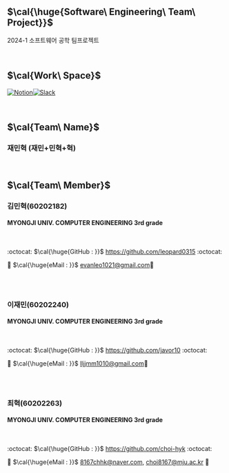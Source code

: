 ## $\cal{\huge{Software\ Engineering\ Team\ Project}}$

2024-1 소프트웨어 공학 팀프로젝트

<br/>

## $\cal{Work\ Space}$

[<img alt="Notion" src ="https://img.shields.io/badge/Notion-000000.svg?&style=for-the-badge&logo=Notion&logoColor=white"/>](https://www.notion.so/466bc0fdb19243388c62b43822581ec5?v=c696eea3b8d74a93beefac8a63f89ffe&showMoveTo=true)[<img alt="Slack" src ="https://img.shields.io/badge/Slack-4A154B.svg?&style=for-the-badge&logo=Slack&logoColor=white"/></a>](https://mjuse2024.slack.com/archives/C06Q594E5MK)

<br/>

## $\cal{Team\ Name}$

### 재민혁 (재민+민혁+혁)

<br/>

## $\cal{Team\ Member}$


### 김민혁(60202182)
#### MYONGJI UNIV. COMPUTER ENGINEERING 3rd grade
<br/>

:octocat:
$\cal{\huge{GitHub : }}$ https://github.com/leopard0315
:octocat:

📧
$\cal{\huge{eMail : }}$ evanleo1021@gmail.com📧 


<br/><br/>

### 이재민(60202240)
#### MYONGJI UNIV. COMPUTER ENGINEERING 3rd grade
<br/>

:octocat:
$\cal{\huge{GitHub : }}$  https://github.com/javor10
:octocat:

📧
$\cal{\huge{eMail : }}$ lljjmm1010@gmail.com📧 

<br/><br/>

### 최혁(60202263)
#### MYONGJI UNIV. COMPUTER ENGINEERING 3rd grade

<br/>

:octocat:
$\cal{\huge{GitHub : }}$ https://github.com/choi-hyk
:octocat:


📧
$\cal{\huge{eMail : }}$  8167chhk@naver.com, choi8167@mju.ac.kr  📧

